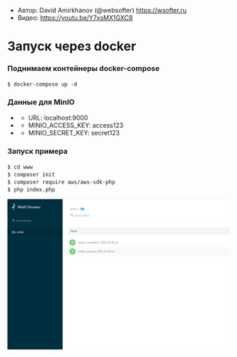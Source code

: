 
* Автор: David Amirkhanov (@websofter) https://wsofter.ru
* Видео: https://youtu.be/Y7xsMX1GXC8

# Запуск через docker

### Поднимаем контейнеры docker-compose
`
$ docker-compose up -d
`
### Данные для MinIO
*  - URL: localhost:9000
*  - MINIO_ACCESS_KEY: access123
*  - MINIO_SECRET_KEY: secret123

### Запуск примера
`$ cd www`\
`$ composer init` \
`$ composer require aws/aws-sdk-php` \
`$ php index.php`

![Drag Racing](screen.png)
